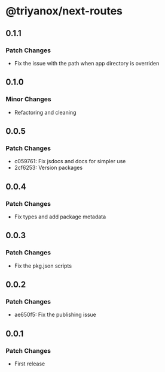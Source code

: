 # @triyanox/next-routes

## 0.1.1

### Patch Changes

- Fix the issue with the path when app directory is overriden

## 0.1.0

### Minor Changes

- Refactoring and cleaning

## 0.0.5

### Patch Changes

- c059761: Fix jsdocs and docs for simpler use
- 2cf6253: Version packages

## 0.0.4

### Patch Changes

- Fix types and add package metadata

## 0.0.3

### Patch Changes

- Fix the pkg.json scripts

## 0.0.2

### Patch Changes

- ae650f5: Fix the publishing issue

## 0.0.1

### Patch Changes

- First release

